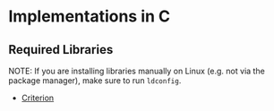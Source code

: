 # Implementations in C

## Required Libraries

NOTE: If you are installing libraries manually on Linux (e.g. not via the package manager), make sure to run `ldconfig`.

* [Criterion](https://github.com/Snaipe/Criterion) 
